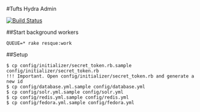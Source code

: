 #Tufts Hydra Admin

[![Build Status](https://travis-ci.org/curationexperts/tufts.png?branch=master)](https://travis-ci.org/curationexperts/tufts)


##Start background workers

```
QUEUE=* rake resque:work
```

##Setup

```
$ cp config/initializer/secret_token.rb.sample config/initializer/secret_token.rb
!!! Important. Open config/initializer/secret_token.rb and generate a new id
$ cp config/database.yml.sample config/database.yml
$ cp config/solr.yml.sample config/solr.yml
$ cp config/redis.yml.sample config/redis.yml
$ cp config/fedora.yml.sample config/fedora.yml
```
